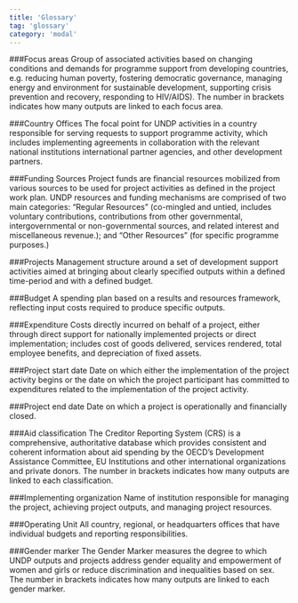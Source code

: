 ```yaml
---
title: 'Glossary'
tag: 'glossary'
category: 'modal'
---
```

###Focus areas
Group of associated activities based on changing conditions and demands for programme support from developing countries, e.g. reducing human poverty, fostering democratic governance, managing energy and environment for sustainable development, supporting crisis prevention and recovery, responding to HIV/AIDS). The number in brackets indicates how many outputs are linked to each focus area.

###Country Offices 
The focal point for UNDP activities in a country responsible for serving requests to support programme activity, which includes implementing agreements in collaboration with the relevant national institutions international partner agencies, and other development partners.

###Funding Sources
Project funds are financial resources mobilized from various sources to be used for project activities as defined in the project work plan. UNDP resources and funding mechanisms are comprised of two main categories: “Regular Resources” (co-mingled and untied, includes voluntary contributions, contributions from other governmental, intergovernmental or non-governmental sources, and related interest and miscellaneous revenue.); and “Other Resources” (for specific programme purposes.)  

###Projects 
Management structure around a set of development support activities aimed at bringing about clearly specified outputs within a defined time-period and with a defined budget. 

###Budget
A spending plan based on a results and resources framework, reflecting input costs required to produce specific outputs.

###Expenditure
Costs directly incurred on behalf of a project, either through direct support for nationally implemented projects or direct implementation; includes cost of goods delivered, services rendered, total employee benefits, and depreciation of fixed assets.  

###Project start date
Date on which either the implementation of the project activity begins or the date on which the project participant has committed to expenditures related to the implementation of the project activity.

###Project end date
Date on which a project is operationally and financially closed.

###Aid classification
The Creditor Reporting System (CRS) is a comprehensive, authoritative database which provides consistent and coherent information about aid spending by the OECD’s Development Assistance Committee, EU Institutions and other international organizations and private donors. The number in brackets indicates how many outputs are linked to each classification.

###Implementing organization
Name of institution responsible for managing the project, achieving project outputs, and managing project resources.  

###Operating Unit
All country, regional, or headquarters offices that have individual budgets and reporting responsibilities.

###Gender marker
The Gender Marker measures the degree to which UNDP outputs and projects address gender equality and empowerment of women and girls or reduce discrimination and inequalities based on sex. The number in brackets indicates how many outputs are linked to each gender marker.